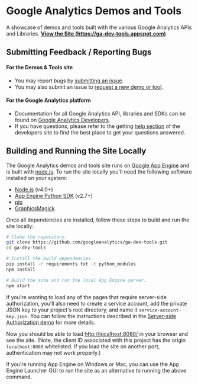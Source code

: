 Google Analytics Demos and Tools
================================

A showcase of demos and tools built with the various Google Analytics APIs and Libraries.
**[View the Site (https://ga-dev-tools.appspot.com)](https://ga-dev-tools.appspot.com)**

## Submitting Feedback / Reporting Bugs

#### For the Demos & Tools site

- You may report bugs by [submitting an issue](https://github.com/googleanalytics/ga-dev-tools/issues/new).
- You may also submit an issue to [request a new demo or tool](https://github.com/googleanalytics/ga-dev-tools/issues/new).

#### For the Google Analytics platform

- Documentation for all Google Analytics API, libraries and SDKs can be found on [Google Analytics Developers](http://developers.google.com/analytics).
- If you have questions, please refer to the getting [help section](http://developers.google.com/analytics/help/) of the developers site to find the best place to get your questions answered.

## Building and Running the Site Locally

The Google Analytics demos and tools site runs on [Google App Engine](https://cloud.google.com/appengine/) and is built with [node.js](http://nodejs.org/). To run the site locally you'll need the following software installed on your system:

- [Node.js](https://nodejs.org/en/download/) (v4.0+)
- [App Engine Python SDK](https://cloud.google.com/appengine/docs/python/) (v2.7+)
- [pip](https://pypi.python.org/pypi/pip)
- [GraphicsMagick](http://www.graphicsmagick.org/)

Once all dependencies are installed, follow these steps to build and run the site locally:

```sh
# Clone the repository.
git clone https://github.com/googleanalytics/ga-dev-tools.git
cd ga-dev-tools

# Install the build dependencies.
pip install -r requirements.txt -t python_modules
npm install

# Build the site and run the local App Engine server.
npm start
```

If you're wanting to load any of the pages that require server-side authorization, you'll also need to create a service account, add the private JSON key to your project's root directory, and name it `service-account-key.json`. You can follow the instructions described in the [Server-side Authorization demo](https://ga-dev-tools.appspot.com/embed-api/server-side-authorization/) for more details.

Now you should be able to load [http://localhost:8080/](http://localhost:8080/) in your browser and see the site. (Note, the client ID associated with this project has the origin `localhost:8080` whitelisted. If you load the site on another port, authentication may not work properly.)

If you're running App Engine on Windows or Mac, you can use the App Engine Launcher GUI to run the site as an alternative to running the above command.
